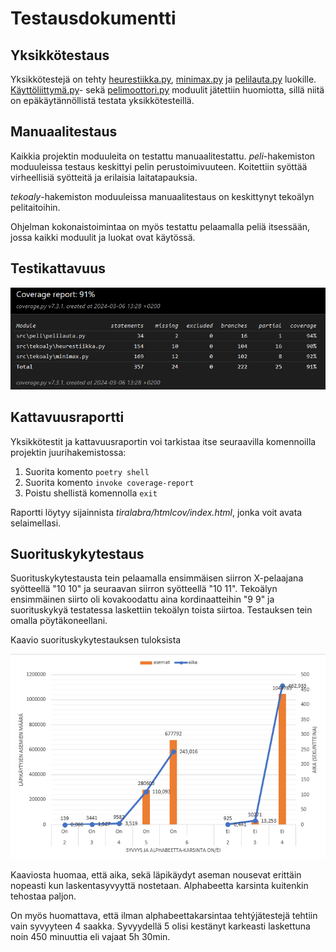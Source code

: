 
# Testausdokumentti

## Yksikkötestaus

Yksikkötestejä on tehty [heurestiikka.py](/src/tekoaly/heurestiikka.py), [minimax.py](/src/tekoaly/minimax.py) ja [pelilauta.py](/src/peli/pelilauta.py) luokille. [Käyttöliittymä.py](/src/peli/kayttoliittyma.py)- sekä [pelimoottori.py](/src/peli/pelimoottori.py) moduulit jätettiin huomiotta, sillä niitä on epäkäytännöllistä testata yksikkötesteillä.

## Manuaalitestaus

Kaikkia projektin moduuleita on testattu manuaalitestattu. *peli*-hakemiston moduuleissa testaus keskittyi pelin perustoimivuuteen. Koitettiin syöttää virheellisiä syötteitä ja erilaisia laitatapauksia.

*tekoaly*-hakemiston moduuleissa manuaalitestaus on keskittynyt tekoälyn pelitaitoihin. 

Ohjelman kokonaistoimintaa on myös testattu pelaamalla peliä itsessään, jossa kaikki moduulit ja luokat ovat käytössä.

## Testikattavuus

![coverage](./kuvat/coverage.png)

## Kattavuusraportti

Yksikkötestit ja kattavuusraportin voi tarkistaa itse seuraavilla komennoilla projektin juurihakemistossa:

1. Suorita komento ```poetry shell```
2. Suorita komento ```invoke coverage-report```
3. Poistu shellistä komennolla ```exit```

Raportti löytyy sijainnista *tiralabra/htmlcov/index.html*, jonka voit avata selaimellasi.

## Suorituskykytestaus

Suorituskykytestausta tein pelaamalla ensimmäisen siirron X-pelaajana syötteellä "10 10" ja seuraavan siirron syötteellä "10 11". Tekoälyn ensimmäinen siirto oli kovakoodattu aina kordinaatteihin "9 9" ja suorituskykyä testatessa laskettiin tekoälyn toista siirtoa. Testauksen tein omalla pöytäkoneellani.

Kaavio suorituskykytestauksen tuloksista

![kaavio suorituskykytuloksista](./kuvat/tulokset2.png)

Kaaviosta huomaa, että aika, sekä läpikäydyt aseman nousevat erittäin nopeasti kun laskentasyvyyttä nostetaan. Alphabeetta karsinta kuitenkin tehostaa paljon.

On myös huomattava, että ilman alphabeettakarsintaa tehtýjätestejä tehtiin vain syvyyteen 4 saakka. Syvyydellä 5 olisi kestänyt karkeasti laskettuna noin 450 minuuttia eli vajaat 5h 30min.
